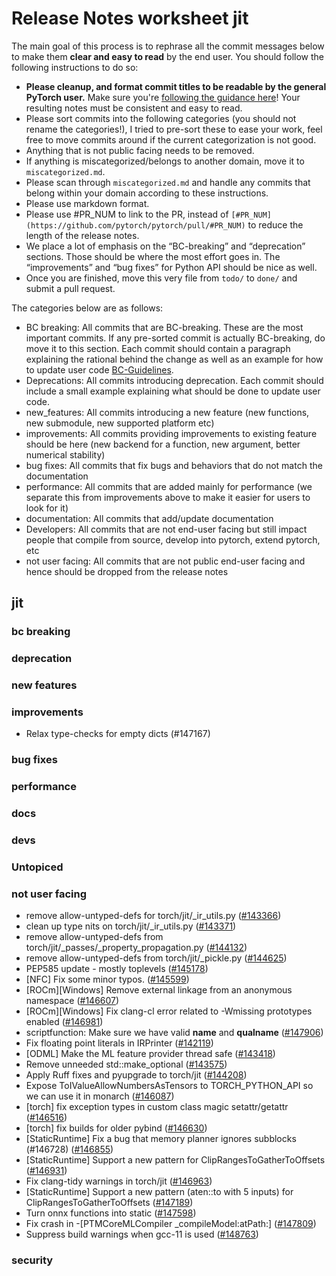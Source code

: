 
# Release Notes worksheet jit

The main goal of this process is to rephrase all the commit messages below to make them **clear and easy to read** by the end user. You should follow the following instructions to do so:

* **Please cleanup, and format commit titles to be readable by the general PyTorch user.** Make sure you're [following the guidance here](https://docs.google.com/document/d/14OmgGBr1w6gl1VO47GGGdwrIaUNr92DFhQbY_NEk8mQ/edit)! Your resulting notes must be consistent and easy to read.
* Please sort commits into the following categories (you should not rename the categories!), I tried to pre-sort these to ease your work, feel free to move commits around if the current categorization is not good.
* Anything that is not public facing needs to be removed.
* If anything is miscategorized/belongs to another domain, move it to `miscategorized.md`.
* Please scan through `miscategorized.md` and handle any commits that belong within your domain according to these instructions.
* Please use markdown format.
* Please use #PR_NUM to link to the PR, instead of `[#PR_NUM](https://github.com/pytorch/pytorch/pull/#PR_NUM)` to reduce the length of the release notes.
* We place a lot of emphasis on the “BC-breaking” and “deprecation” sections. Those should be where the most effort goes in. The “improvements” and “bug fixes” for Python API should be nice as well.
* Once you are finished, move this very file from `todo/` to `done/` and submit a pull request.

The categories below are as follows:

* BC breaking: All commits that are BC-breaking. These are the most important commits. If any pre-sorted commit is actually BC-breaking, do move it to this section. Each commit should contain a paragraph explaining the rational behind the change as well as an example for how to update user code [BC-Guidelines](https://docs.google.com/document/d/14OmgGBr1w6gl1VO47GGGdwrIaUNr92DFhQbY_NEk8mQ/edit#heading=h.a9htwgvvec1m).
* Deprecations: All commits introducing deprecation. Each commit should include a small example explaining what should be done to update user code.
* new_features: All commits introducing a new feature (new functions, new submodule, new supported platform etc)
* improvements: All commits providing improvements to existing feature should be here (new backend for a function, new argument, better numerical stability)
* bug fixes: All commits that fix bugs and behaviors that do not match the documentation
* performance: All commits that are added mainly for performance (we separate this from improvements above to make it easier for users to look for it)
* documentation: All commits that add/update documentation
* Developers: All commits that are not end-user facing but still impact people that compile from source, develop into pytorch, extend pytorch, etc
* not user facing: All commits that are not public end-user facing and hence should be dropped from the release notes

## jit
### bc breaking
### deprecation
### new features
### improvements
- Relax type-checks for empty dicts (#147167)


### bug fixes
### performance
### docs
### devs
### Untopiced


### not user facing
- remove allow-untyped-defs for torch/jit/_ir_utils.py ([#143366](https://github.com/pytorch/pytorch/pull/143366))
- clean up type nits on torch/jit/_ir_utils.py ([#143371](https://github.com/pytorch/pytorch/pull/143371))
- remove allow-untyped-defs from torch/jit/_passes/_property_propagation.py ([#144132](https://github.com/pytorch/pytorch/pull/144132))
- remove allow-untyped-defs from torch/jit/_pickle.py ([#144625](https://github.com/pytorch/pytorch/pull/144625))
- PEP585 update - mostly toplevels ([#145178](https://github.com/pytorch/pytorch/pull/145178))
- [NFC] Fix some minor typos. ([#145599](https://github.com/pytorch/pytorch/pull/145599))
- [ROCm][Windows] Remove external linkage from an anonymous namespace ([#146607](https://github.com/pytorch/pytorch/pull/146607))
- [ROCm][Windows] Fix clang-cl error related to -Wmissing prototypes enabled ([#146981](https://github.com/pytorch/pytorch/pull/146981))
- scriptfunction: Make sure we have valid __name__ and __qualname__ ([#147906](https://github.com/pytorch/pytorch/pull/147906))
- Fix floating point literals in IRPrinter ([#142119](https://github.com/pytorch/pytorch/pull/142119))
- [ODML] Make the ML feature provider thread safe ([#143418](https://github.com/pytorch/pytorch/pull/143418))
- Remove unneeded std::make_optional ([#143575](https://github.com/pytorch/pytorch/pull/143575))
- Apply Ruff fixes and pyupgrade to torch/jit ([#144208](https://github.com/pytorch/pytorch/pull/144208))
- Expose ToIValueAllowNumbersAsTensors to TORCH_PYTHON_API so we can use it in monarch ([#146087](https://github.com/pytorch/pytorch/pull/146087))
- [torch] fix exception types in custom class magic setattr/getattr ([#146516](https://github.com/pytorch/pytorch/pull/146516))
- [torch] fix builds for older pybind ([#146630](https://github.com/pytorch/pytorch/pull/146630))
- [StaticRuntime] Fix a bug that memory planner ignores subblocks (#146728) ([#146855](https://github.com/pytorch/pytorch/pull/146855))
- [StaticRuntime] Support a new pattern for ClipRangesToGatherToOffsets ([#146931](https://github.com/pytorch/pytorch/pull/146931))
- Fix clang-tidy warnings in torch/jit ([#146963](https://github.com/pytorch/pytorch/pull/146963))
- [StaticRuntime] Support a new pattern (aten::to with 5 inputs) for ClipRangesToGatherToOffsets ([#147189](https://github.com/pytorch/pytorch/pull/147189))
- Turn onnx functions into static ([#147598](https://github.com/pytorch/pytorch/pull/147598))
- Fix crash in -[PTMCoreMLCompiler _compileModel:atPath:] ([#147809](https://github.com/pytorch/pytorch/pull/147809))
- Suppress build warnings when gcc-11 is used ([#148763](https://github.com/pytorch/pytorch/pull/148763))


### security
